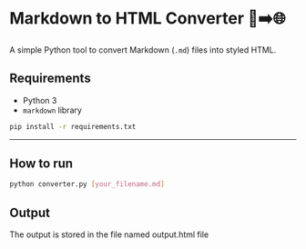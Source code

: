 # Markdown to HTML Converter 📝➡️🌐

A simple Python tool to convert Markdown (`.md`) files into styled HTML.

## Requirements

- Python 3
- `markdown` library

```bash
pip install -r requirements.txt
```
---
## How to run
```bash
python converter.py [your_filename.md]
```

## Output
The output is stored in the file named output.html file
